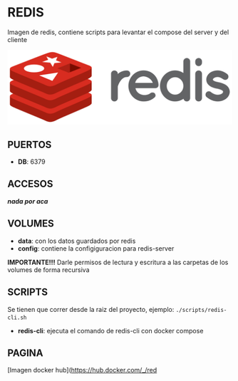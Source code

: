 # REDIS

Imagen de redis, contiene scripts para levantar el compose del server y del cliente

![alt text](img/redis.png)

## PUERTOS

* **DB**: 6379

## ACCESOS

***nada por aca***

## VOLUMES

* **data**: con los datos guardados por redis
* **config**: contiene la configiguracion para redis-server

**IMPORTANTE!!!**
Darle permisos de lectura y escritura a las carpetas de los volumes de forma recursiva

## SCRIPTS

Se tienen que correr desde la raiz del proyecto, ejemplo:
`./scripts/redis-cli.sh`

* **redis-cli**: ejecuta el comando de redis-cli con docker compose  

## PAGINA

[Imagen docker hub](https://hub.docker.com/_/red
